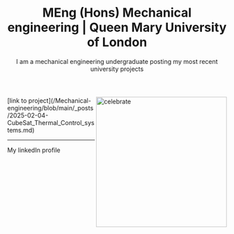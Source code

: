 <header>

<!--
  <<< Author notes: Course header >>>
  Include a 1280×640 image, course title in sentence case, and a concise description in emphasis.
  In your repository settings: enable template repository, add your 1280×640 social image, auto delete head branches.
  Add your open source license, GitHub uses MIT license.
-->

# MEng (Hons) Mechanical engineering | Queen Mary University of London

I am a mechanical engineering undergraduate posting my most recent university projects



</header>

<!--
  <<< Author notes: Finish >>>
  Review what we learned, ask for feedback, provide next steps.
-->




<img src=https://octodex.github.com/images/constructocat2.jpg alt=celebrate width=300 align=right>
[link to project](/Mechanical-engineering/blob/main/_posts/2025-02-04-CubeSat_Thermal_Control_systems.md)

<footer>

<!--
  <<< Author notes: Footer >>>
  Add a link to get support, GitHub status page, code of conduct, license link.
-->

---

My linkedIn profile

</footer>
